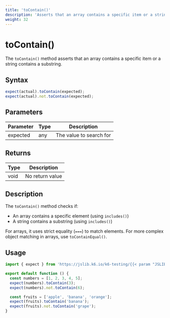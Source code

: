 ```yaml
---
title: 'toContain()'
description: 'Asserts that an array contains a specific item or a string contains a substring'
weight: 32
---
```


# toContain()

The `toContain()` method asserts that an array contains a specific item or a string contains a substring.

## Syntax

<!-- eslint-skip -->

```javascript
expect(actual).toContain(expected);
expect(actual).not.toContain(expected);
```

## Parameters

| Parameter | Type | Description             |
| --------- | ---- | ----------------------- |
| expected  | any  | The value to search for |

## Returns

| Type | Description     |
| ---- | --------------- |
| void | No return value |

## Description

The `toContain()` method checks if:

- An array contains a specific element (using `includes()`)
- A string contains a substring (using `includes()`)

For arrays, it uses strict equality (`===`) to match elements. For more complex object matching in arrays, use `toContainEqual()`.

## Usage

<!-- md-k6:skip -->

```javascript
import { expect } from 'https://jslib.k6.io/k6-testing/{{< param "JSLIB_TESTING_VERSION" >}}/index.js';

export default function () {
  const numbers = [1, 2, 3, 4, 5];
  expect(numbers).toContain(3);
  expect(numbers).not.toContain(6);

  const fruits = ['apple', 'banana', 'orange'];
  expect(fruits).toContain('banana');
  expect(fruits).not.toContain('grape');
}
```

